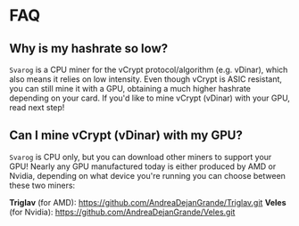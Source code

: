 # FAQ

## Why is my hashrate so low?

`Svarog` is a CPU miner for the vCrypt protocol/algorithm
(e.g. vDinar), which also means it relies on low intensity.
Even though vCrypt is ASIC resistant, you can still mine it
with a GPU, obtaining a much higher hashrate depending on
your card. If you'd like to mine vCrypt (vDinar) with your
GPU, read next step!

## Can I mine vCrypt (vDinar) with my GPU?

`Svarog` is CPU only, but you can download other miners to
support your GPU! Nearly any GPU manufactured today is
either produced by AMD or Nvidia, depending on what device
you're running you can choose between these two miners:

**Triglav** (for AMD): https://github.com/AndreaDejanGrande/Triglav.git
**Veles** (for Nvidia): https://github.com/AndreaDejanGrande/Veles.git
